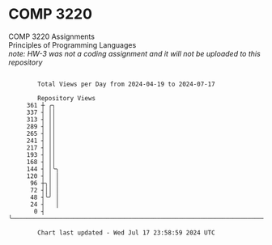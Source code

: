 # COMP 3220
COMP 3220 Assignments  
Principles of Programming Languages  
*note: HW-3 was not a coding assignment and it will not be uploaded to this repository*  

```

        Total Views per Day from 2024-04-19 to 2024-07-17

        Repository Views
     361 ┼ ╭╮
     337 ┤ ││
     313 ┤ ││
     289 ┤ ││
     265 ┤ ││
     241 ┤ ││
     217 ┤ ││
     193 ┤ ││
     168 ┤ ││
     144 ┤ │╰╮
     120 ┤ │ │
      96 ┼╮│ │
      72 ┤││ │
      48 ┤╰╯ │
      24 ┤   │
       0 ┤   ╰─────────────────────────────────────────────────────────────────────────────────────

        Chart last updated - Wed Jul 17 23:58:59 2024 UTC
        
```
